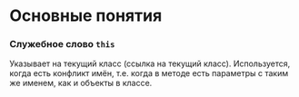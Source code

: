 # Основные понятия






### Служебное слово `this`
Указывает на текущий класс (ссылка на текущий класс). 
Используется, когда есть конфликт имён, т.е. когда в методе есть параметры с таким же именем, 
как и объекты в классе.

